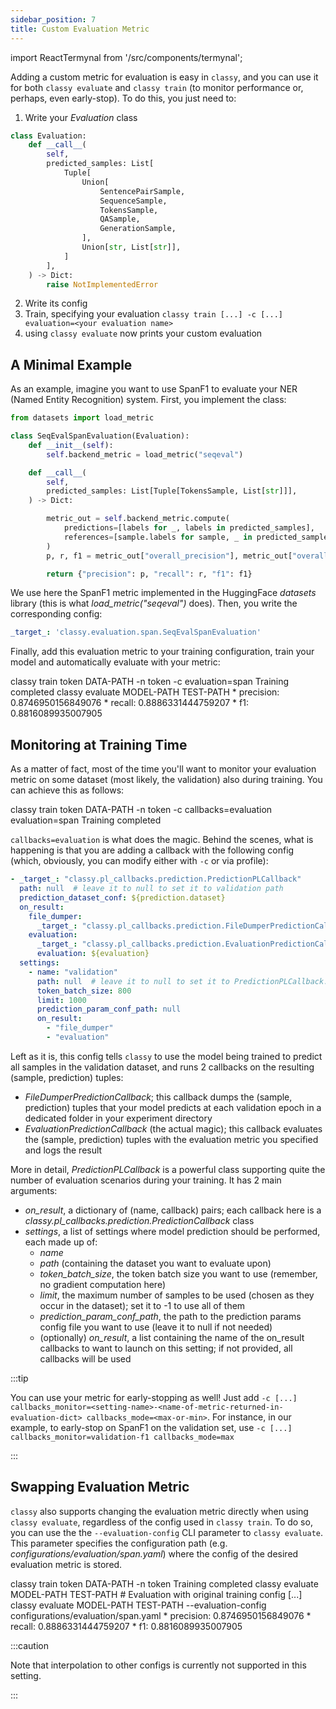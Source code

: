 ```yaml
---
sidebar_position: 7
title: Custom Evaluation Metric
---
```


import ReactTermynal from '/src/components/termynal';

Adding a custom metric for evaluation is easy in `classy`, and you can use it for both `classy evaluate` and
`classy train` (to monitor performance or, perhaps, even early-stop). To do this, you just need to:

1. Write your *Evaluation* class

```python
class Evaluation:
    def __call__(
        self,
        predicted_samples: List[
            Tuple[
                Union[
                    SentencePairSample,
                    SequenceSample,
                    TokensSample,
                    QASample,
                    GenerationSample,
                ],
                Union[str, List[str]],
            ]
        ],
    ) -> Dict:
        raise NotImplementedError
```

2. Write its config
3. Train, specifying your evaluation `classy train [...] -c [...] evaluation=<your evaluation name>`
4. using `classy evaluate` now prints your custom evaluation

## A Minimal Example

As an example, imagine you want to use SpanF1 to evaluate your NER (Named Entity Recognition) system. First, you implement
the class:
```python title="classy/evaluation/span.py"
from datasets import load_metric

class SeqEvalSpanEvaluation(Evaluation):
    def __init__(self):
        self.backend_metric = load_metric("seqeval")

    def __call__(
        self,
        predicted_samples: List[Tuple[TokensSample, List[str]]],
    ) -> Dict:

        metric_out = self.backend_metric.compute(
            predictions=[labels for _, labels in predicted_samples],
            references=[sample.labels for sample, _ in predicted_samples],
        )
        p, r, f1 = metric_out["overall_precision"], metric_out["overall_recall"], metric_out["overall_f1"]

        return {"precision": p, "recall": r, "f1": f1}
```
We use here the SpanF1 metric implemented in the HuggingFace *datasets* library (this is what *load_metric("seqeval")*
does). Then, you write the corresponding config:
```yaml title="configurations/evaluation/span.yaml"
_target_: 'classy.evaluation.span.SeqEvalSpanEvaluation'
```

Finally, add this evaluation metric to your training configuration, train your model and automatically evaluate with
your metric:

<ReactTermynal>
  <span data-ty="input">classy train token DATA-PATH -n token -c evaluation=span</span>
  <span data-ty="progress"></span>
  <span data-ty>Training completed</span>
  <span data-ty="input">classy evaluate MODEL-PATH TEST-PATH</span>
  <span data-ty="progress"></span>
  <span data-ty>* precision: 0.8746950156849076</span>
  <span data-ty>* recall: 0.8886331444759207</span>
  <span data-ty>* f1: 0.8816089935007905</span>
</ReactTermynal>


## Monitoring at Training Time

As a matter of fact, most of the time you'll want to monitor your evaluation metric on some dataset (most likely, the validation)
also during training. You can achieve this as follows:

<ReactTermynal>
  <span data-ty="input">classy train token DATA-PATH -n token -c callbacks=evaluation evaluation=span</span>
  <span data-ty="progress"></span>
  <span data-ty>Training completed</span>
</ReactTermynal>
<p></p>

`callbacks=evaluation` is what does the magic. Behind the scenes, what is happening is that you are adding a callback
with the following config (which, obviously, you can modify either with `-c` or via profile):
```yaml title="configurations/callbacks/evaluation.yaml"
- _target_: "classy.pl_callbacks.prediction.PredictionPLCallback"
  path: null  # leave it to null to set it to validation path
  prediction_dataset_conf: ${prediction.dataset}
  on_result:
    file_dumper:
      _target_: "classy.pl_callbacks.prediction.FileDumperPredictionCallback"
    evaluation:
      _target_: "classy.pl_callbacks.prediction.EvaluationPredictionCallback"
      evaluation: ${evaluation}
  settings:
    - name: "validation"
      path: null  # leave it to null to set it to PredictionPLCallback.path
      token_batch_size: 800
      limit: 1000
      prediction_param_conf_path: null
      on_result:
        - "file_dumper"
        - "evaluation"
```
Left as it is, this config tells `classy` to use the model being trained to predict all samples in the validation dataset,
and runs 2 callbacks on the resulting (sample, prediction) tuples:
* *FileDumperPredictionCallback*; this callback dumps the (sample, prediction) tuples that your model predicts at each
validation epoch in a dedicated folder in your experiment directory
* *EvaluationPredictionCallback* (the actual magic); this callback evaluates the (sample, prediction) tuples with the
evaluation metric you specified and logs the result

More in detail, *PredictionPLCallback* is a powerful class supporting quite the number of evaluation scenarios during
your training. It has 2 main arguments:
* *on_result*, a dictionary of (name, callback) pairs; each callback here is a *classy.pl_callbacks.prediction.PredictionCallback* class
* *settings*, a list of settings where model prediction should be performed, each made up of:
  * *name*
  * *path* (containing the dataset you want to evaluate upon)
  * *token_batch_size*, the token batch size you want to use (remember, no gradient computation here)
  * *limit*, the maximum number of samples to be used (chosen as they occur in the dataset); set it to -1 to use all of them
  * *prediction_param_conf_path*, the path to the prediction params config file you want to use (leave it to null if not needed)
  * (optionally) *on_result*, a list containing the name of the on_result callbacks to want to launch on this setting; if not
provided, all callbacks will be used

:::tip

You can use your metric for early-stopping as well! Just add
`-c [...] callbacks_monitor=<setting-name>-<name-of-metric-returned-in-evaluation-dict> callbacks_mode=<max-or-min>`.
For instance, in our example, to early-stop on SpanF1 on the validation set,
use `-c [...] callbacks_monitor=validation-f1 callbacks_mode=max`

:::

## Swapping Evaluation Metric

`classy` also supports changing the evaluation metric directly when using `classy evaluate`, regardless of the config
used in `classy train`. To do so, you can use the the `--evaluation-config` CLI parameter to `classy evaluate`. This
parameter specifies the configuration path (e.g. *configurations/evaluation/span.yaml*) where the config of the desired
evaluation metric is stored.

<ReactTermynal>
  <span data-ty="input">classy train token DATA-PATH -n token</span>
  <span data-ty="progress"></span>
  <span data-ty>Training completed</span>
  <span data-ty="input">classy evaluate MODEL-PATH TEST-PATH</span>
  <span data-ty="progress"></span>
  <span data-ty># Evaluation with original training config</span>
  <span data-ty>[...]</span>
  <span data-ty="input">classy evaluate MODEL-PATH TEST-PATH --evaluation-config configurations/evaluation/span.yaml</span>
  <span data-ty="progress"></span>
  <span data-ty>* precision: 0.8746950156849076</span>
  <span data-ty>* recall: 0.8886331444759207</span>
  <span data-ty>* f1: 0.8816089935007905</span>
</ReactTermynal>
<p></p>

:::caution

Note that interpolation to other configs is currently not supported in this setting.

:::
